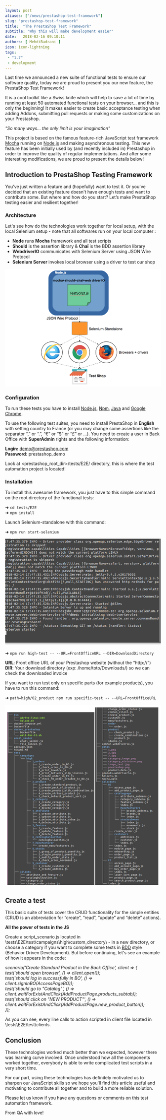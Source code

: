 ```yaml
---
layout: post
aliases: ["/news/prestashop-test-framework"]
slug: "prestashop-test-framework"
title:  "The PrestaShop Test Framework"
subtitle: "Why this will make development easier"
date:   2018-02-16 09:10:11
authors: [ MehdiBadrani ]
icon: icon-lightning
tags:
 - "1.7"
 - development
---
```


Last time we announced a new suite of functional tests to ensure our software quality, today we are proud to present you our new feature, the PrestaShop Test Framework!

It is a cool toolkit like a Swiss knife which will help to save a lot of time by running at least 50 automated functional tests on your browser... and this is only the beginning! It makes easier to create basic acceptance testing when adding Addons, submitting pull requests or making some customizations on your Prestashop.

*"So many ways... the only limit is your imagination"*

This project is based on the famous feature-rich JavaScript test framework [Mocha](https://mochajs.org) running on [Node.js](https://nodejs.org/en) and making asynchronous testing. This new feature has been initially used by (and recently included in) Prestashop in order to improve the quality of regular implementations. And after some interesting modifications, we are proud to present the details below!


## Introduction to PrestaShop Testing Framework

You’ve just written a feature and (hopefully) want to test it. Or you've decided that an existing feature doesn't have enough tests and want to contribute some. But where and how do you start? Let’s make PrestaShop testing easier and resilient together!


### Architecture

Let's see how do the technologies work together for local setup, with the local Selenium setup - note that all softwares run on your local computer :

- **Node** runs **Mocha** framework and all test scripts
- **Should** is the assertion library & **Chaï** is the BDD assertion library
- **WebdriverIO** communicates with Selenium Server using JSON Wire Protocol
- **Selenium Server** invokes local browser using a driver to test our shop

![PS Test Framework](/assets/images/2018/01/PS_Test_Framework.png)


### Configuration

To run these tests you have to install [Node.js](https://nodejs.org/en/download), [Npm](https://www.npmjs.com/get-npm), [Java](https://java.com/fr/download) and [Google Chrome](https://www.google.com/chrome/browser/desktop/index.html?brand=CHBD&gclid=EAIaIQobChMIva2UgZTN2AIVjjgbCh2kcA9MEAAYASAAEgKC8fD_BwE).

To use the following test suites, you need to install PrestaShop in **English** with setting country to France (or you may change some assertions like the separator “,” or “.”, “€” or “$” or “£” or …). You need to create a user in Back Office with **SuperAdmin** rights and the following information:

**Login:** demo@prestashop.com<br>
**Password:** prestashop_demo

Look at <prestashop_root_dir>/tests/E2E/ directory, this is where the test automation project is located!


### Installation

To install this awesome framework, you just have to this simple command on the root directory of the functional tests:

➜  `cd tests/E2E`<br>
➜  `npm install`

Launch Selenium-standalone with this command:

➜  `npm run start-selenium`

![PS Test Framework Selenium](/assets/images/2018/02/PS_Test_Framework_Selenium.png)

➜  `npm run high-test -- --URL=FrontOfficeURL --DIR=DownloadDirectory`

**URL**: Front office URL of your Prestashop website (without the “http://”)<br>
**DIR**: Your download directory (exp: /home/toto/Downloads/) so we can check the downloaded invoice

If you want to run test only on specific parts (for example products), you have to run this command:

➜  `path=high/02_product npm run specific-test -- --URL=FrontOfficeURL`

![PS Test Framework Examples](/assets/images/2018/02/PS_Test_Framework_Examples.png)


## Create a test

This basic suite of tests cover the CRUD functionality for the simple entities (CRUD is an abbreviation for “create”, “read”, “update” and “delete” actions).

**All the power of tests in the JS**

Create a script_scenario.js located in \tests\E2E\test\campaigns\high\custom_directory\ - in a new directory, or choose a category if you want to complete some tests in [BDD](http://chaijs.com/api/bdd/) style (Behavior Driven Development). But before continuing, let's see an example of how it appears in the code:

*scenario('Create Standard Product in the Back Office', client => {*<br>
*test('should open browser', () => client.open());*<br>
*test('should log in successfully in BO', () => client.signInBO(AccessPageBO));*<br>
*test('should go to "Catalog"', () => client.waitForExistAndClick(AddProductPage.products_subtab));*<br>
*test('should click on "NEW PRODUCT"', () => client.waitForExistAndClick(AddProductPage.new_product_button));*<br>
*});*

As you can see, every line calls to action scripted in client file located in \tests\E2E\test\clients.


## Conclusion

These technologies worked much better than we expected, however there was learning curve involved. Once understood how all the components worked together, everybody is able to write complicated test scripts in a very short time.

For our part, using these technologies has definitely motivated us to sharpen our JavaScript skills so we hope you'll find this article useful and motivating to contribute all together and to build a more reliable solution.

Please let us know if you have any questions or comments on this test automation framework.

From QA with love!
